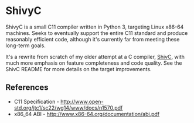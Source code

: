 # ShivyC

ShivyC is a small C11 compiler written in Python 3, targeting Linux x86-64 machines. Seeks to eventually support the entire C11 standard and produce reasonably efficient code, although it's currently far from meeting these long-term goals.

It's a rewrite from scratch of my older attempt at a C compiler, [ShivC](https://github.com/ShivamSarodia/ShivC), with much more emphasis on feature completeness and code quality. See the ShivC README for more details on the target improvements.

## References

- C11 Specification - http://www.open-std.org/jtc1/sc22/wg14/www/docs/n1570.pdf
- x86_64 ABI - http://www.x86-64.org/documentation/abi.pdf
